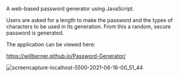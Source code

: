 A web-based password generator using JavaScript. 

Users are asked for a length to make the password and the types of characters to be used in its generation. From this a random, secure password is generated. 

The application can be viewed here:

https://willberner.github.io/Password-Generator/

![screencapture-localhost-5500-2021-06-16-00_51_44](https://user-images.githubusercontent.com/25047954/122159913-0ceb3480-ce3d-11eb-9ca4-f99ef0d859ce.png)
